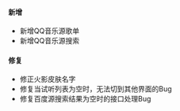 #### 新增

- 新增QQ音乐源歌单
- 新增QQ音乐源搜索

#### 修复

- 修正火影皮肤名字
- 修复当试听列表为空时，无法切到其他界面的Bug
- 修复百度源搜索结果为空时的接口处理Bug
